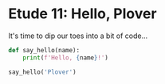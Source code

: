 # Etude 11: Hello, Plover

It's time to dip our toes into a bit of code...

``` python
def say_hello(name):
    print(f'Hello, {name}!')

say_hello('Plover')
```

